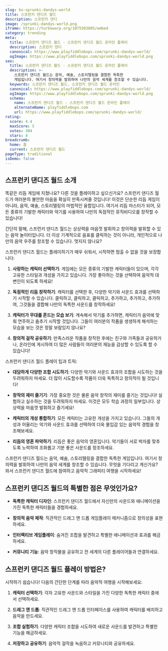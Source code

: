 ```yaml
---
slug: ko-sprunki-dandys-world
title: 스프런키 댄디즈 월드
description: 스프런키 댄디
image: /sprunki-dandys-world.png
iframe: https://turbowarp.org/1075503895/embed
category: trending
meta:
  title: 스프런키 댄디즈 월드 - 스프런키 댄디즈 월드 온라인 플레이
  description: 스프런키 댄디
  canonical: https://www.playfiddlebops.com/sprunki-dandys-world/
  ogImage: https://www.playfiddlebops.com/sprunki-dandys-world.png
seo:
  title: 스프런키 댄디즈 월드 - 스프런키 댄디즈 월드 온라인 플레이
  description: >-
    스프런키 댄디즈 월드는 음악, 예술, 스토리텔링을 결합한 독특한 
    게임입니다. 여기서 창의력을 발휘하여 나만의 음악 세계를 창조할 수 있습니다.
  keywords: 스프런키 댄디즈 월드, 스프런키 댄디즈 월드 온라인
  canonical: https://www.playfiddlebops.com/sprunki-dandys-world/
  ogImage: https://www.playfiddlebops.com/sprunki-dandys-world.png
  schema:
    name: 스프런키 댄디즈 월드 - 스프런키 댄디즈 월드 온라인 플레이
    alternateName: playfiddlebops.com
    url: https://www.playfiddlebops.com/sprunki-dandys-world/
rating:
  score: 4.4
  maxScore: 5
  votes: 304
  stars: 4
breadcrumb:
  home: 홈
  current: 스프런키 댄디즈 월드
pageType: traditional
isDemo: false
---
```


## 스프런키 댄디즈 월드 소개

똑같은 리듬 게임에 지쳤나요? 다른 것을 플레이하고 싶으신가요? 스프런키 댄디즈 월드가 여러분의 불안한 마음을 확실히 만족시켜줄 것입니다! 이것은 단순한 리듬 게임이 아니라, 음악, 예술, 스토리텔링의 마법적인 융합입니다. 여기서 리듬 마스터가 되어, 모든 종류의 기발한 캐릭터와 악기를 사용하여 나만의 독점적인 뮤직비디오를 창작할 수 있습니다!

간단히 말해, 스프런키 댄디즈 월드는 상상력을 마음껏 발휘하고 창의력을 발휘할 수 있는 음악 놀이터입니다. 더 이상 기계적으로 음표를 클릭하는 것이 아니라, 개인적으로 나만의 음악 우주를 창조할 수 있습니다. 멋지지 않나요?

스프런키 댄디즈 월드는 플레이하기가 매우 쉬워서, 시작하면 멈출 수 없을 것을 보장합니다:

1. **사랑하는 캐릭터 선택하기**: 게임에는 모든 종류의 기발한 캐릭터들이 있으며, 각각 고유한 스타일과 개성을 가지고 있습니다. 가장 좋아하는 것을 선택하여 음악적 대변인이 되도록 하세요!

1. **독점적인 리듬 창작하기**: 캐릭터를 선택한 후, 다양한 악기와 사운드 효과를 선택하기 시작할 수 있습니다. 클릭하고, 클릭하고, 클릭하고, 추가하고, 추가하고, 추가하여, 그것들을 결합해 나만의 독특한 사운드를 창작하세요!

1. **캐릭터가 무대를 흔드는 모습 보기**: 계속해서 악기를 추가하면, 캐릭터가 음악에 맞춰 연주하고 춤추기 시작할 것입니다. 그들이 여러분의 작품을 생생하게 해석하는 모습을 보는 것은 정말 보람있지 않나요?

1. **창의적 걸작 공유하기**: 만족스러운 작품을 창작한 후에는 친구와 가족들과 공유하거나, 온라인에 게시하여 더 많은 사람들이 여러분의 재능을 감상할 수 있도록 할 수 있습니다!

스프런키 댄디즈 월드 플레이 팁과 트릭:

- **대담하게 다양한 조합 시도하기**: 다양한 악기와 사운드 효과의 조합을 시도하는 것을 두려워하지 마세요. 더 많이 시도할수록 작품이 더욱 독특하고 창의적이 될 것입니다!

- **창작의 재미 즐기기**: 가장 중요한 것은 물론 음악 창작의 재미를 즐기는 것입니다! 실험하고 실수하는 것을 두려워하지 마세요. 이것은 모두 학습 과정의 일부입니다. 상상력을 마음껏 발휘하고 즐기세요!

- **캐릭터의 개성 통합하기**: 모든 캐릭터는 고유한 개성을 가지고 있습니다. 그들의 개성과 어울리는 악기와 사운드 효과를 선택하여 더욱 몰입감 있는 음악적 경험을 창조해보세요.

- **리듬의 영혼 파악하기**: 리듬은 좋은 음악의 영혼입니다. 악기들이 서로 박자를 맞추도록 노력하여 조화롭고 기분 좋은 사운드를 창조하세요.

스프런키 댄디즈 월드는 음악, 예술, 스토리텔링을 결합한 독특한 게임입니다. 여기서 창의력을 발휘하여 나만의 음악 세계를 창조할 수 있습니다. 무엇을 기다리고 계신가요? 와서 스프런키 댄디즈 월드에 참여하고 음악적 그래피티 여행을 시작하세요!

## 스프런키 댄디즈 월드의 특별한 점은 무엇인가요?

- **독특한 캐릭터 디자인**: 스프런키 댄디즈 월드에서 자신만의 사운드와 애니메이션을 가진 독특한 캐릭터들을 경험하세요.

- **창의적 음악 제작**: 직관적인 드래그 앤 드롭 게임플레이 메커니즘으로 창의성을 표현하세요.

- **인터랙티브 게임플레이**: 숨겨진 조합을 발견하고 특별한 애니메이션과 효과를 해금하세요.

- **커뮤니티 기능**: 음악 창작물을 공유하고 전 세계의 다른 플레이어들과 연결하세요.

## 스프런키 댄디즈 월드 플레이 방법은?

시작하기 쉽습니다! 다음의 간단한 단계를 따라 음악적 여행을 시작해보세요:

1. **캐릭터 선택하기**: 각자 고유한 사운드와 스타일을 가진 다양한 독특한 캐릭터 중에서 선택하세요.

1. **드래그 앤 드롭**: 직관적인 드래그 앤 드롭 인터페이스를 사용하여 캐릭터를 배치하고 음악을 만드세요.

1. **조합 실험하기**: 다양한 캐릭터 조합을 시도하여 새로운 사운드를 발견하고 특별한 기능을 해금하세요.

1. **저장하고 공유하기**: 음악적 걸작을 녹음하고 커뮤니티와 공유하세요.